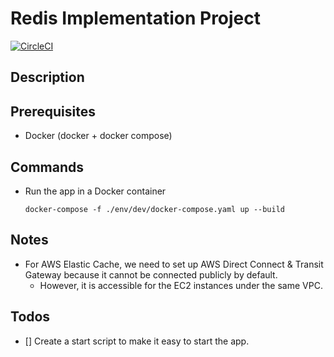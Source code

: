 # Redis Implementation Project 
[![CircleCI](https://dl.circleci.com/status-badge/img/circleci/ME2opz6NQmyqhFno6cPKqT/GK1356dpRPA8usjBpKgo9V/tree/main.svg?style=svg&circle-token=CCIPRJ_TH5gpCTpUKuDbRVZhkZfYg_9966e532fc7572cb64b672a14d71454c466f8807)](https://dl.circleci.com/status-badge/redirect/circleci/ME2opz6NQmyqhFno6cPKqT/GK1356dpRPA8usjBpKgo9V/tree/main)

## Description


## Prerequisites

- Docker (docker + docker compose)


## Commands

- Run the app in a Docker container
  
  ```shell
  docker-compose -f ./env/dev/docker-compose.yaml up --build 
  ```
  


## Notes
- For AWS Elastic Cache, we need to set up AWS Direct Connect & Transit Gateway because it cannot be connected publicly by default.
  - However, it is accessible for the EC2 instances under the same VPC.

## Todos
- [] Create a start script to make it easy to start the app.